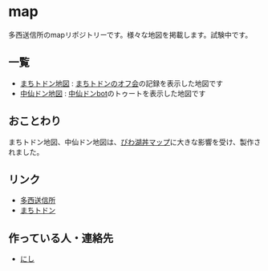 # map

多西送信所のmapリポジトリーです。様々な地図を掲載します。試験中です。

## 一覧

- [まちトドン地図](https://westantenna.github.io/map/matitodon/) : [まちトドンのオフ会](http://wiki.westantenna.com/doku.php?id=%E3%82%AA%E3%83%95%E4%BC%9A)の記録を表示した地図です
- [中仙ドン地図](https://westantenna.github.io/map/nakasendon/) : [中仙ドンbot](https://nakasendon.m.to/@nakasendon)のトゥートを表示した地図です

## おことわり

まちトドン地図、中仙ドン地図は、[びわ湖丼マップ](https://map.biwakodon.com/)に大きな影響を受け、製作されました。

## リンク

- [多西送信所](http://westantenna.com/)
- [まちトドン](https://matitodon.com/)

## 作っている人・連絡先

- [にし](https://matitodon.com/@westantenna)
